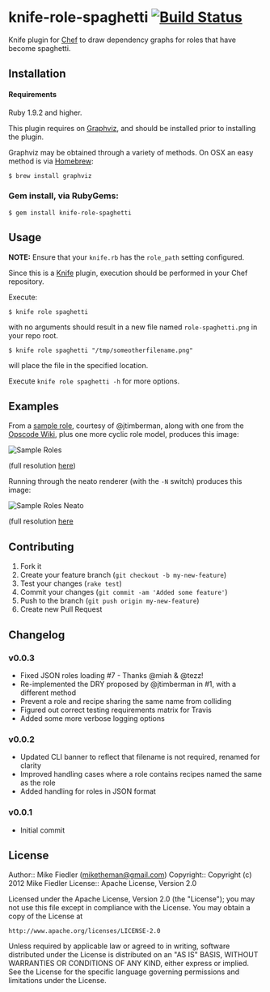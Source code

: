 # knife-role-spaghetti [![Build Status](https://secure.travis-ci.org/miketheman/knife-role-spaghetti.png?branch=master)](http://travis-ci.org/miketheman/knife-role-spaghetti)

Knife plugin for [Chef][chef] to draw dependency graphs for roles that have become spaghetti.

## Installation

#### Requirements

Ruby 1.9.2 and higher.

This plugin requires on [Graphviz][graphviz], and should be installed prior to
installing the plugin.

Graphviz may be obtained through a variety of methods. On OSX an easy method is
via [Homebrew][homebrew]:

    $ brew install graphviz

### Gem install, via RubyGems:

    $ gem install knife-role-spaghetti

## Usage

**NOTE:** Ensure that your `knife.rb` has the `role_path` setting configured.

Since this is a [Knife][knife] plugin, execution should be performed in your Chef repository.

Execute:

    $ knife role spaghetti

with no arguments should result in a new file named `role-spaghetti.png` in your
repo root.

    $ knife role spaghetti "/tmp/someotherfilename.png"

will place the file in the specified location.

Execute `knife role spaghetti -h` for more options.

## Examples
From a [sample role][sample role jt], courtesy of @jtimberman, along with one from the [Opscode Wiki][sample role wiki], plus one more cyclic role model, produces this image:

![Sample Roles][sample roles]

(full resolution [here](http://cl.ly/image/1C0Q3p0y093s))

Running through the neato renderer (with the `-N` switch) produces this image:

![Sample Roles Neato][sample roles neato]

(full resolution [here](http://cl.ly/image/2s340G0x3d33)

## Contributing
1. Fork it
1. Create your feature branch (`git checkout -b my-new-feature`)
1. Test your changes (`rake test`)
1. Commit your changes (`git commit -am 'Added some feature'`)
1. Push to the branch (`git push origin my-new-feature`)
1. Create new Pull Request

[chef]: http://www.opscode.com/chef/
[graphviz]: http://www.graphviz.org/
[homebrew]: http://mxcl.github.com/homebrew/
[knife]: http://wiki.opscode.com/display/chef/Knife
[sample role jt]: https://gist.github.com/858903
[sample role wiki]: http://wiki.opscode.com/display/chef/Roles#Roles-TheRubyDSL
[sample roles]: http://f.cl.ly/items/0w3r0k1I291g3x230m3y/rsz_sample-roles.png "Sample Roles"
[sample roles neato]: http://f.cl.ly/items/370L0z3L2U0l341Q0f2k/rsz_sample-roles-neato.png "Sample Roles - neato"

## Changelog

### v0.0.3
* Fixed JSON roles loading #7 - Thanks @miah & @tezz!
* Re-implemented the DRY proposed by @jtimberman in #1, with a different method
* Prevent a role and recipe sharing the same name from colliding
* Figured out correct testing requirements matrix for Travis
* Added some more verbose logging options

### v0.0.2
* Updated CLI banner to reflect that filename is not required, renamed for clarity
* Improved handling cases where a role contains recipes named the same as the role
* Added handling for roles in JSON format

### v0.0.1
* Initial commit

## License

Author:: Mike Fiedler (<miketheman@gmail.com>)
Copyright:: Copyright (c) 2012 Mike Fiedler
License:: Apache License, Version 2.0

Licensed under the Apache License, Version 2.0 (the "License");
you may not use this file except in compliance with the License.
You may obtain a copy of the License at

    http://www.apache.org/licenses/LICENSE-2.0

Unless required by applicable law or agreed to in writing, software
distributed under the License is distributed on an "AS IS" BASIS,
WITHOUT WARRANTIES OR CONDITIONS OF ANY KIND, either express or implied.
See the License for the specific language governing permissions and
limitations under the License.

